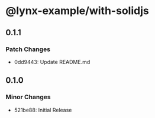 # @lynx-example/with-solidjs

## 0.1.1

### Patch Changes

- 0dd9443: Update README.md

## 0.1.0

### Minor Changes

- 521be88: Initial Release
